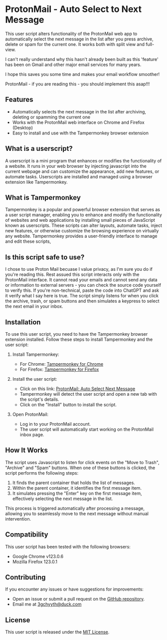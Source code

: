 # ProtonMail - Auto Select to Next Message

This user script alters functionality of the ProtonMail web app to automatically select the next message in the list after you press archive, delete or spam for the current one. It works both with split view and full-view.

I can't really understand why this hasn't already been built as this 'feature' has been on Gmail and other major email services for many years. 

I hope this saves you some time and makes your email workflow smoother!

ProtonMail - if you are reading this - you should implement this asap!!!

## Features

- Automatically selects the next message in the list after archiving, deleting or spamming the current one
- Works with the ProtonMail web interface on Chrome and Firefox (Desktop)
- Easy to install and use with the Tampermonkey browser extension

## What is a userscript?

A userscript is a mini program that enhances or modifies the functionality of a website. It runs in your web browser by injecting javascript into the current webpage and can customize the appearance, add new features, or automate tasks. Userscripts are installed and managed using a browser extension like Tampermonkey.

## What is Tampermonkey

Tampermonkey is a popular and powerful browser extension that serves as a user script manager, enabling you to enhance and modify the functionality of websites and web applications by installing small pieces of JavaScript known as userscripts. These scripts can alter layouts, automate tasks, inject new features, or otherwise customize the browsing experience on virtually any website. Tampermonkey provides a user-friendly interface to manage and edit these scripts,

## Is this script safe to use?

I chose to use Proton Mail becuase I value privacy, as I'm sure you do if you're reading this. Rest assued this script interacts only with the ProtonMail interface. It cannot read your emails and cannot send any data or information to external servers - you can check the source code yourself to verify this. If you're non-technical, paste the code into ChatGPT and ask it verify what I say here is true. The script simply listens for when you click the archive, trash, or spam buttons and then simulates a keypress to select the next email in your inbox. 

## Installation

To use this user script, you need to have the Tampermonkey browser extension installed. Follow these steps to install Tampermonkey and the user script:

1. Install Tampermonkey:
   - For Chrome: [Tampermonkey for Chrome](https://chrome.google.com/webstore/detail/tampermonkey/dhdgffkkebhmkfjojejmpbldmpobfkfo)
   - For Firefox: [Tampermonkey for Firefox](https://addons.mozilla.org/en-US/firefox/addon/tampermonkey/)

2. Install the user script:
   - Click on this link: [ProtonMail: Auto Select Next Message](https://raw.githubusercontent.com/tompos2/proton_mail_auto_select_next_message/master/main.user.js)
   - Tampermonkey will detect the user script and open a new tab with the script's details.
   - Click on the "Install" button to install the script.

3. Open ProtonMail:
   - Log in to your ProtonMail account.
   - The user script will automatically start working on the ProtonMail inbox page.

## How It Works

The script uses Javascript to listen for click events on the "Move to Trash", "Archive" and "Spam" buttons. When one of these buttons is clicked, the script performs the following steps:

1. It finds the parent container that holds the list of messages.
2. Within the parent container, it identifies the first message item.
3. It simulates pressing the "Enter" key on the first message item, effectively selecting the next message in the list.

This process is triggered automatically after processing a message, allowing you to seamlessly move to the next message without manual intervention.

## Compatibility

This user script has been tested with the following browsers:

- Google Chrome v123.0.6
- Mozilla Firefox 123.0.1

## Contributing

If you encounter any issues or have suggestions for improvements:

- Open an issue or submit a pull request on the [GitHub repository](https://github.com/yourusername/protonmail-auto-move-to-next-message).
- Email me at 3gchyyth@duck.com

## License

This user script is released under the [MIT License](https://opensource.org/licenses/MIT).

